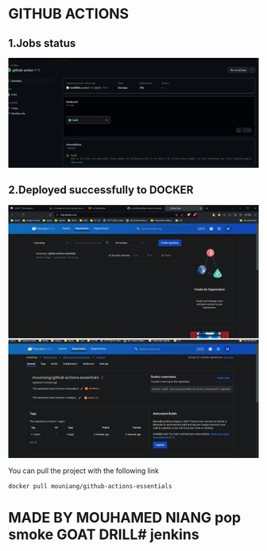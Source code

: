# GITHUB ACTIONS

## 1.Jobs status
![img.png](img.png)
## 2.Deployed successfully to DOCKER

![img_1.png](img_1.png)
![img_2.png](img_2.png)

You can pull the project with the following link
````
docker pull mouniang/github-actions-essentials
````
# MADE BY MOUHAMED NIANG pop smoke GOAT DRILL#   j e n k i n s 
 
 